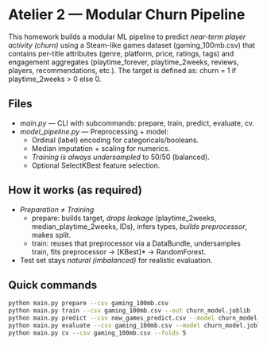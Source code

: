 # Atelier 2 — Modular Churn Pipeline

This homework builds a modular ML pipeline to predict *near-term player activity (churn)* using a Steam-like games dataset (gaming_100mb.csv) that contains per-title attributes (genre, platform, price, ratings, tags) and engagement aggregates (playtime_forever, playtime_2weeks, reviews, players, recommendations, etc.). The target is defined as: churn = 1 if playtime_2weeks > 0 else 0.

## Files
- *main.py* — CLI with subcommands: prepare, train, predict, evaluate, cv.
- *model_pipeline.py* — Preprocessing + model:
  - Ordinal (label) encoding for categoricals/booleans.
  - Median imputation + scaling for numerics.
  - *Training is always undersampled* to 50/50 (balanced).
  - Optional SelectKBest feature selection.

## How it works (as required)
- *Preparation ≠ Training*
  - prepare: builds target, *drops leakage* (playtime_2weeks, median_playtime_2weeks, IDs), infers types, *builds preprocessor*, makes split.
  - train: reuses that preprocessor via a DataBundle, undersamples train, fits preprocessor → [KBest]* → RandomForest.
- Test set stays *natural (imbalanced)* for realistic evaluation.

## Quick commands
```bash
python main.py prepare --csv gaming_100mb.csv
python main.py train --csv gaming_100mb.csv --out churn_model.joblib
python main.py predict --csv new_games_predict.csv --model churn_model.joblib --out preds.csv
python main.py evaluate --csv gaming_100mb.csv --model churn_model.joblib
python main.py cv --csv gaming_100mb.csv --folds 5

